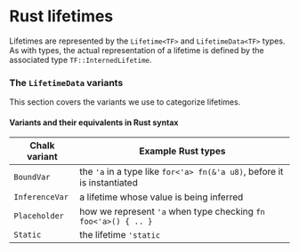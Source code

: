 # Rust lifetimes

Lifetimes are represented by the `Lifetime<TF>` and `LifetimeData<TF>`
types. As with types, the actual representation of a lifetime is
defined by the associated type `TF::InternedLifetime`.

### The `LifetimeData` variants

This section covers the variants we use to categorize lifetimes.

#### Variants and their equivalents in Rust syntax

| Chalk variant | Example Rust types |
| ------------- | ------------------ |
| `BoundVar` | the `'a` in a type like `for<'a> fn(&'a u8)`, before it is instantiated |
| `InferenceVar` | a lifetime whose value is being inferred |
| `Placeholder` | how we represent `'a` when type checking `fn foo<'a>() { .. }` |
| `Static` | the lifetime `'static` |
